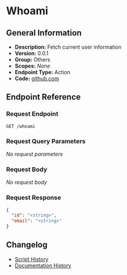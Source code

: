 <!-- BEGIN GENERATED CONTENT -->
# Whoami

## General Information

- **Description:** Fetch current user information
- **Version:** 0.0.1
- **Group:** Others
- **Scopes:** _None_
- **Endpoint Type:** Action
- **Code:** [github.com](https://github.com/NangoHQ/integration-templates/tree/main/integrations/calendly/actions/whoami.ts)


## Endpoint Reference

### Request Endpoint

`GET /whoami`

### Request Query Parameters

_No request parameters_

### Request Body

_No request body_

### Request Response

```json
{
  "id": "<string>",
  "email": "<string>"
}
```

## Changelog

- [Script History](https://github.com/NangoHQ/integration-templates/commits/main/integrations/calendly/actions/whoami.ts)
- [Documentation History](https://github.com/NangoHQ/integration-templates/commits/main/integrations/calendly/actions/whoami.md)

<!-- END  GENERATED CONTENT -->

